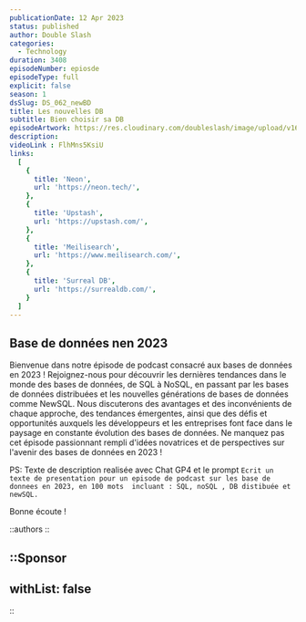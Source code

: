 ```yaml
---
publicationDate: 12 Apr 2023
status: published
author: Double Slash
categories:
  - Technology
duration: 3408
episodeNumber: epiosde
episodeType: full
explicit: false
season: 1
dsSlug: DS_062_newBD
title: Les nouvelles DB
subtitle: Bien choisir sa DB
episodeArtwork: https://res.cloudinary.com/doubleslash/image/upload/v1681120716/episode/ART_62_newDB_da5svz.png
description: 
videoLink : FlhMns5KsiU
links:
  [
    {
      title: 'Neon',
      url: 'https://neon.tech/',
    },
    {
      title: 'Upstash',
      url: 'https://upstash.com/',
    },
    {
      title: 'Meilisearch',
      url: 'https://www.meilisearch.com/',
    },
    {
      title: 'Surreal DB',
      url: 'https://surrealdb.com/',
    }
  ]
---
```

## Base de données nen 2023

Bienvenue dans notre épisode de podcast consacré aux bases de données en 2023 ! Rejoignez-nous pour découvrir les dernières tendances dans le monde des bases de données, de SQL à NoSQL, en passant par les bases de données distribuées et les nouvelles générations de bases de données comme NewSQL. Nous discuterons des avantages et des inconvénients de chaque approche, des tendances émergentes, ainsi que des défis et opportunités auxquels les développeurs et les entreprises font face dans le paysage en constante évolution des bases de données. Ne manquez pas cet épisode passionnant rempli d'idées novatrices et de perspectives sur l'avenir des bases de données en 2023 !

PS: Texte de description realisée avec Chat GP4 et le prompt `Ecrit un texte de presentation pour un episode de podcast sur les base de donnees en 2023, en 100 mots  incluant : SQL, noSQL , DB distibuée et newSQL.`


Bonne écoute !

::authors
::

::Sponsor
---
withList: false
---
::
